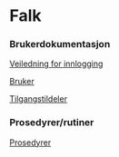 # Falk

### Brukerdokumentasjon

[Veiledning for innlogging](LoggInn)

[Bruker](Brukerdokumentsjon-bruker)

[Tilgangstildeler](Brukerdokumentsjon-tilgangstildeler)

### Prosedyrer/rutiner 

[Prosedyrer](Prosedyrer)



